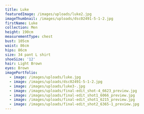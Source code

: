 ```yaml
---
title: Luke
featuredImage: /images/uploads/luke2.jpg
imageThumbnail: /images/uploads/dsc02491-5-1-2.jpg
firstName: Luke
collection: Men
height: 190cm
measurementType: chest
bust: 105cm
waist: 86cm
hips: 86cm
size: 34 pant L shirt
shoeSize: '12'
hair: Light Brown
eyes: Brown
imagePortfolio:
  - image: /images/uploads/luke.jpg
  - image: /images/uploads/dsc02491-5-1-2.jpg
  - image: /images/uploads/luke3-.jpg
  - image: /images/uploads/final-edit_shot-4_6623_preview.jpg
  - image: /images/uploads/final-edit_shot1_6066_preview.jpg
  - image: /images/uploads/final-edit_shot1_6215_preview.jpg
  - image: /images/uploads/final-edit_shot2_6365-1_preview.jpg
---
```


